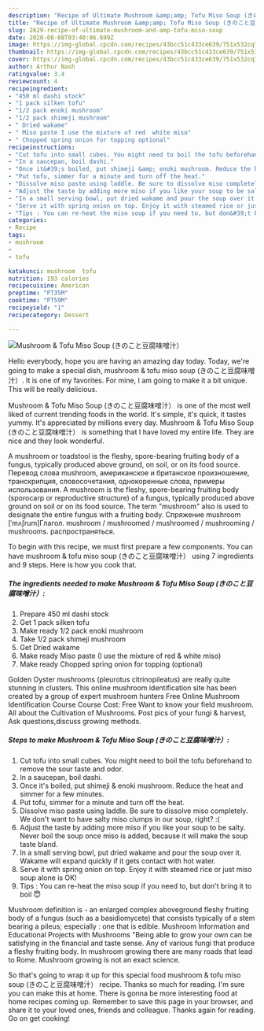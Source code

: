 ```yaml
---
description: "Recipe of Ultimate Mushroom &amp;amp; Tofu Miso Soup (きのこと豆腐味噌汁）"
title: "Recipe of Ultimate Mushroom &amp;amp; Tofu Miso Soup (きのこと豆腐味噌汁）"
slug: 2629-recipe-of-ultimate-mushroom-and-amp-tofu-miso-soup
date: 2020-08-08T03:40:06.699Z
image: https://img-global.cpcdn.com/recipes/43bcc51c433ce639/751x532cq70/mushroom-tofu-miso-soup-きのこと豆腐味噌汁-recipe-main-photo.jpg
thumbnail: https://img-global.cpcdn.com/recipes/43bcc51c433ce639/751x532cq70/mushroom-tofu-miso-soup-きのこと豆腐味噌汁-recipe-main-photo.jpg
cover: https://img-global.cpcdn.com/recipes/43bcc51c433ce639/751x532cq70/mushroom-tofu-miso-soup-きのこと豆腐味噌汁-recipe-main-photo.jpg
author: Arthur Nash
ratingvalue: 3.4
reviewcount: 4
recipeingredient:
- "450 ml dashi stock"
- "1 pack silken tofu"
- "1/2 pack enoki mushroom"
- "1/2 pack shimeji mushroom"
- " Dried wakame"
- " Miso paste I use the mixture of red  white miso"
- " Chopped spring onion for topping optional"
recipeinstructions:
- "Cut tofu into small cubes. You might need to boil the tofu beforehand to remove the sour taste and odor."
- "In a saucepan, boil dashi."
- "Once it&#39;s boiled, put shimeji &amp; enoki mushroom. Reduce the heat and simmer for a few minutes."
- "Put tofu, simmer for a minute and turn off the heat."
- "Dissolve miso paste using laddle. Be sure to dissolve miso completely. We don&#39;t want to have salty miso clumps in our soup, right? :("
- "Adjust the taste by adding more miso if you like your soup to be salty. Never boil the soup once miso is added, because it will make the soup taste bland."
- "In a small serving bowl, put dried wakame and pour the soup over it. Wakame will expand quickly if it gets contact with hot water."
- "Serve it with spring onion on top. Enjoy it with steamed rice or just miso soup alone is OK!"
- "Tips : You can re-heat the miso soup if you need to, but don&#39;t bring it to boil 😇"
categories:
- Recipe
tags:
- mushroom
- 
- tofu

katakunci: mushroom  tofu 
nutrition: 193 calories
recipecuisine: American
preptime: "PT35M"
cooktime: "PT59M"
recipeyield: "1"
recipecategory: Dessert

---
```



![Mushroom &amp; Tofu Miso Soup (きのこと豆腐味噌汁）](https://img-global.cpcdn.com/recipes/43bcc51c433ce639/751x532cq70/mushroom-tofu-miso-soup-きのこと豆腐味噌汁-recipe-main-photo.jpg)

Hello everybody, hope you are having an amazing day today. Today, we're going to make a special dish, mushroom &amp; tofu miso soup (きのこと豆腐味噌汁）. It is one of my favorites. For mine, I am going to make it a bit unique. This will be really delicious.

Mushroom &amp; Tofu Miso Soup (きのこと豆腐味噌汁） is one of the most well liked of current trending foods in the world. It's simple, it's quick, it tastes yummy. It's appreciated by millions every day. Mushroom &amp; Tofu Miso Soup (きのこと豆腐味噌汁） is something that I have loved my entire life. They are nice and they look wonderful.

A mushroom or toadstool is the fleshy, spore-bearing fruiting body of a fungus, typically produced above ground, on soil, or on its food source. Перевод слова mushroom, американское и британское произношение, транскрипция, словосочетания, однокоренные слова, примеры использования. A mushroom is the fleshy, spore-bearing fruiting body (sporocarp or reproductive structure) of a fungus, typically produced above ground on soil or on its food source. The term &#34;mushroom&#34; also is used to designate the entire fungus with a fruiting body. Спряжение mushroom [ˈmʌʃrum]Глагол. mushroom / mushroomed / mushroomed / mushrooming / mushrooms. распространяться.


To begin with this recipe, we must first prepare a few components. You can have mushroom &amp; tofu miso soup (きのこと豆腐味噌汁） using 7 ingredients and 9 steps. Here is how you cook that.

<!--inarticleads1-->

##### The ingredients needed to make Mushroom &amp; Tofu Miso Soup (きのこと豆腐味噌汁）:

1. Prepare 450 ml dashi stock
1. Get 1 pack silken tofu
1. Make ready 1/2 pack enoki mushroom
1. Take 1/2 pack shimeji mushroom
1. Get  Dried wakame
1. Make ready  Miso paste (I use the mixture of red &amp; white miso)
1. Make ready  Chopped spring onion for topping (optional)


Golden Oyster mushrooms (pleurotus citrinopileatus) are really quite stunning in clusters. This online mushroom identification site has been created by a group of expert mushroom hunters Free Online Mushroom Identification Course Course Cost: Free Want to know your field mushroom. All about the Cultivation of Mushrooms. Post pics of your fungi &amp; harvest, Ask questions,discuss growing methods. 

<!--inarticleads2-->

##### Steps to make Mushroom &amp; Tofu Miso Soup (きのこと豆腐味噌汁）:

1. Cut tofu into small cubes. You might need to boil the tofu beforehand to remove the sour taste and odor.
1. In a saucepan, boil dashi.
1. Once it&#39;s boiled, put shimeji &amp; enoki mushroom. Reduce the heat and simmer for a few minutes.
1. Put tofu, simmer for a minute and turn off the heat.
1. Dissolve miso paste using laddle. Be sure to dissolve miso completely. We don&#39;t want to have salty miso clumps in our soup, right? :(
1. Adjust the taste by adding more miso if you like your soup to be salty. Never boil the soup once miso is added, because it will make the soup taste bland.
1. In a small serving bowl, put dried wakame and pour the soup over it. Wakame will expand quickly if it gets contact with hot water.
1. Serve it with spring onion on top. Enjoy it with steamed rice or just miso soup alone is OK!
1. Tips : You can re-heat the miso soup if you need to, but don&#39;t bring it to boil 😇


Mushroom definition is - an enlarged complex aboveground fleshy fruiting body of a fungus (such as a basidiomycete) that consists typically of a stem bearing a pileus; especially : one that is edible. Mushroom Information and Educational Projects with Mushrooms &#34;Being able to grow your own can be satisfying in the financial and taste sense. Any of various fungi that produce a fleshy fruiting body. In mushroom growing there are many roads that lead to Rome. Mushroom growing is not an exact science. 

So that's going to wrap it up for this special food mushroom &amp; tofu miso soup (きのこと豆腐味噌汁） recipe. Thanks so much for reading. I'm sure you can make this at home. There is gonna be more interesting food at home recipes coming up. Remember to save this page in your browser, and share it to your loved ones, friends and colleague. Thanks again for reading. Go on get cooking!
